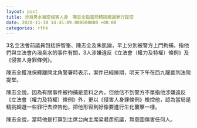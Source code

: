 ```yaml
---
layout: post
title: 涉潑臭水被控侵害人身　陳志全指當局精挑細選罪行提控
date: 2020-11-18 14:45:09.000000000 +08:00
categories: rthk
---
```


3名立法會前議員包括許智峯、陳志全及朱凱廸，早上分別被警方上門拘捕，指他們與立法會內潑臭水的事件有關，3人涉嫌違反《立法會（權力及特權）條例》及《侵害人身罪條例》。

陳志全獲准保釋離開北角警署時表示，案件已經排期，明天下午在西九龍裁判法院提堂。

陳志全說，因為有關事件被拘捕是意料之內，但他估不到警方不單指他涉嫌違反《立法會（權力及特權）條例》外，更以《侵害人身罪條例》檢控他，認為當局是精挑細選一些罪行去控告他，把他形容到好像要進行生化襲擊一樣。

陳志全說，當時他是打算到主席台向主席梁君彥抗議，無意圖傷害任何人。
